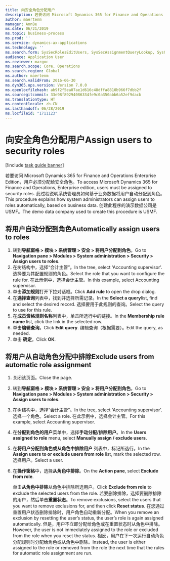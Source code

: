 ```yaml
---
title: 向安全角色分配用户
description: 若要访问 Microsoft Dynamics 365 for Finance and Operations Enterprise Edition，用户必须分配给安全角色。
author: maertenm
manager: AnnBe
ms.date: 06/21/2019
ms.topic: business-process
ms.prod: ''
ms.service: dynamics-ax-applications
ms.technology: ''
ms.search.form: SysSecRolesEditUsers, SysSecAssignmentQueryLookup, SysQueryForm, SysSecRoleExcludeUsers
audience: Application User
ms.reviewer: margoc
ms.search.scope: Core, Operations
ms.search.region: Global
ms.author: maertenm
ms.search.validFrom: 2016-06-30
ms.dyn365.ops.version: Version 7.0.0
ms.openlocfilehash: ab9f2f5ea07ae1d616c48dffa8810b966f7dbb2f
ms.sourcegitcommit: 33e98f89294086334fe9c0a350abb6a52ef9dacb
ms.translationtype: HT
ms.contentlocale: zh-CN
ms.lasthandoff: 06/28/2019
ms.locfileid: "1711123"
---
```

# <a name="assign-users-to-security-roles"></a><span data-ttu-id="2b544-103">向安全角色分配用户</span><span class="sxs-lookup"><span data-stu-id="2b544-103">Assign users to security roles</span></span>

[!include [task guide banner](../../includes/task-guide-banner.md)]

<span data-ttu-id="2b544-104">若要访问 Microsoft Dynamics 365 for Finance and Operations Enterprise Edition，用户必须分配给安全角色。</span><span class="sxs-lookup"><span data-stu-id="2b544-104">To access Microsoft Dynamics 365 for Finance and Operations, Enterprise edition, users must be assigned to security roles.</span></span> <span data-ttu-id="2b544-105">此过程说明系统管理员如何基于业务数据将用户自动分配到角色。</span><span class="sxs-lookup"><span data-stu-id="2b544-105">This procedure explains how system administrators can assign users to roles automatically, based on business data.</span></span> <span data-ttu-id="2b544-106">创建此程序的演示数据公司是 USMF。</span><span class="sxs-lookup"><span data-stu-id="2b544-106">The demo data company used to create this procedure is USMF.</span></span>


## <a name="automatically-assign-users-to-roles"></a><span data-ttu-id="2b544-107">将用户自动分配到角色</span><span class="sxs-lookup"><span data-stu-id="2b544-107">Automatically assign users to roles</span></span>
1. <span data-ttu-id="2b544-108">转到**导航窗格 > 模块 > 系统管理 > 安全 > 将用户分配到角色**。</span><span class="sxs-lookup"><span data-stu-id="2b544-108">Go to **Navigation pane > Modules > System administration > Security > Assign users to roles**.</span></span>
2. <span data-ttu-id="2b544-109">在树结构中，选择“会计主管”。</span><span class="sxs-lookup"><span data-stu-id="2b544-109">In the tree, select 'Accounting supervisor'.</span></span> <span data-ttu-id="2b544-110">选择要为其配置规则的角色。</span><span class="sxs-lookup"><span data-stu-id="2b544-110">Select the role that you want to configure the rule for.</span></span> <span data-ttu-id="2b544-111">在此示例中，选择会计主管。</span><span class="sxs-lookup"><span data-stu-id="2b544-111">In this example, select Accounting supervisor.</span></span> 
3. <span data-ttu-id="2b544-112">单击**添加规则**打开下拉对话框。</span><span class="sxs-lookup"><span data-stu-id="2b544-112">Click **Add rule** to open the drop dialog.</span></span>
4. <span data-ttu-id="2b544-113">在**选择查询**列表中，找到并选择所需记录。</span><span class="sxs-lookup"><span data-stu-id="2b544-113">In the **Select a query**list, find and select the desired record.</span></span> <span data-ttu-id="2b544-114">选择要用于此规则的查询。</span><span class="sxs-lookup"><span data-stu-id="2b544-114">Select the query to use for this rule.</span></span>  
5. <span data-ttu-id="2b544-115">在**成员资格规则名称**列表中，单击所选行中的链接。</span><span class="sxs-lookup"><span data-stu-id="2b544-115">In the **Membership rule name** list, click the link in the selected row.</span></span>
6. <span data-ttu-id="2b544-116">单击**编辑查询**。</span><span class="sxs-lookup"><span data-stu-id="2b544-116">Click **Edit query**.</span></span> <span data-ttu-id="2b544-117">编辑查询（根据需要）。</span><span class="sxs-lookup"><span data-stu-id="2b544-117">Edit the query, as needed.</span></span>  
7. <span data-ttu-id="2b544-118">单击 **确定**。</span><span class="sxs-lookup"><span data-stu-id="2b544-118">Click **OK**.</span></span>

## <a name="exclude-users-from-automatic-role-assignment"></a><span data-ttu-id="2b544-119">将用户从自动角色分配中排除</span><span class="sxs-lookup"><span data-stu-id="2b544-119">Exclude users from automatic role assignment</span></span>
1. <span data-ttu-id="2b544-120">关闭该页面。</span><span class="sxs-lookup"><span data-stu-id="2b544-120">Close the page.</span></span>
2. <span data-ttu-id="2b544-121">转到**导航窗格 > 模块 > 系统管理 > 安全 > 将用户分配到角色**。</span><span class="sxs-lookup"><span data-stu-id="2b544-121">Go to **Navigation pane > Modules > System administration > Security > Assign users to roles**.</span></span>
3. <span data-ttu-id="2b544-122">在树结构中，选择“会计主管”。</span><span class="sxs-lookup"><span data-stu-id="2b544-122">In the tree, select 'Accounting supervisor'.</span></span> <span data-ttu-id="2b544-123">选择一个角色。</span><span class="sxs-lookup"><span data-stu-id="2b544-123">Select a role.</span></span> <span data-ttu-id="2b544-124">在此示例中，选择会计主管。</span><span class="sxs-lookup"><span data-stu-id="2b544-124">For this example, select Accounting supervisor.</span></span>  
4. <span data-ttu-id="2b544-125">在**分配到角色的用户**菜单中，选择**手动分配/排除用户**。</span><span class="sxs-lookup"><span data-stu-id="2b544-125">In the **Users assigned to role** menu, select **Manually assign / exclude users**.</span></span>
5. <span data-ttu-id="2b544-126">在**将用户分配到角色或从角色中排除用户** 列表中，标记所选行。</span><span class="sxs-lookup"><span data-stu-id="2b544-126">In the **Assign users to or exclude users from role** list, mark the selected row.</span></span> <span data-ttu-id="2b544-127">选择用户。</span><span class="sxs-lookup"><span data-stu-id="2b544-127">Select a user.</span></span>  
6. <span data-ttu-id="2b544-128">在**操作窗格**中，选择**从角色中排除**。</span><span class="sxs-lookup"><span data-stu-id="2b544-128">On the **Action pane**, select **Exclude from role**.</span></span>
    
    <span data-ttu-id="2b544-129">单击**从角色中排除**从角色中排除所选用户。</span><span class="sxs-lookup"><span data-stu-id="2b544-129">Click **Exclude from role** to exclude the selected users from the role.</span></span> <span data-ttu-id="2b544-130">若要删除排除，选择要删除排除的用户，然后单击**重置状态**。</span><span class="sxs-lookup"><span data-stu-id="2b544-130">To remove exclusions, select the users that you want to remove exclusions for, and then click **Reset status**.</span></span> <span data-ttu-id="2b544-131">在您通过重置用户状态删除排除时，用户角色自动重新分配。</span><span class="sxs-lookup"><span data-stu-id="2b544-131">When you remove an exclusion by resetting the user’s status, the user’s role is again assigned automatically.</span></span> <span data-ttu-id="2b544-132">但是，用户不立即分配给角色或在重置状态时从角色中排除。</span><span class="sxs-lookup"><span data-stu-id="2b544-132">However, the user is not immediately assigned to the role or excluded from the role when you reset the status.</span></span> <span data-ttu-id="2b544-133">相反，用户在下一次运行自动角色分配规则时分配给角色或从角色中删除。</span><span class="sxs-lookup"><span data-stu-id="2b544-133">Instead, the user is either assigned to the role or removed from the role the next time that the rules for automatic role assignment are run.</span></span>  
